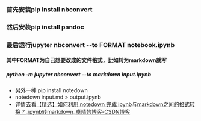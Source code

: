 ### 首先安装pip install nbconvert

### 然后安装pip install pandoc

### 最后运行jupyter nbconvert --to FORMAT notebook.ipynb

#### 其中FORMAT为自己想要改成的文件格式，比如转为markdown就写

##### python -m jupyter nbconvert --to markdown input.ipynb

- 另外一种 pip install notedown
- notedown input.md > output.ipynb
- 详情去看[【精选】如何利用 notedown 完成 ipynb与markdown之间的格式转换？_ipynb转markdown_卓晴的博客-CSDN博客](https://blog.csdn.net/zhuoqingjoking97298/article/details/122507548)
